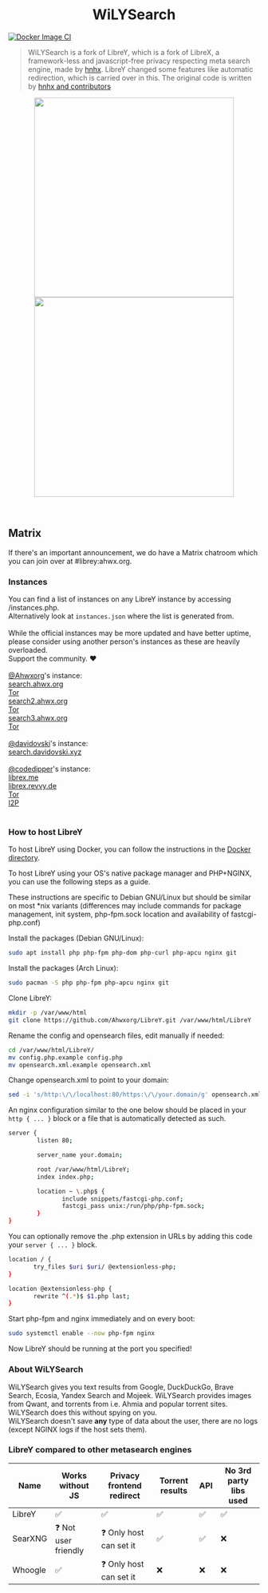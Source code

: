 <h1 align="center">WiLYSearch</h1>

[![Docker Image CI](https://github.com/Ahwxorg/LibreY/actions/workflows/docker-image.yml/badge.svg)](https://github.com/Ahwxorg/LibreY/actions/workflows/docker-image.yml)

> WiLYSearch is a fork of LibreY, which is a fork of LibreX, a framework-less and javascript-free privacy respecting meta search engine, made by [hnhx](https://github.com/hnhx). LibreY changed some features like automatic redirection, which is carried over in this. The original code is written by [hnhx and contributors](https://github.com/hnhx/LibreX/contributors)

<p align="center">
  <img src="https://user-images.githubusercontent.com/49120638/215327189-76c54dec-8b19-4faf-8c39-29a61aa3b143.png" width="400">
  <img src="https://user-images.githubusercontent.com/49120638/215327239-b2a1cb07-3773-4ae7-bb3b-738de2cc3161.png" width="400">
</p>

<p align="center"></p>

<br>

## Matrix

If there's an important announcement, we do have a Matrix chatroom which you can join over at #librey:ahwx.org.

### Instances

You can find a list of instances on any LibreY instance by accessing /instances.php.<br>
Alternatively look at `instances.json` where the list is generated from.<br><br>
While the official instances may be more updated and have better uptime, please consider using another person's instances as these are heavily overloaded.<br>
Support the community. ❤️<br><br>
[@Ahwxorg](https://github.com/Ahwxorg)'s instance:<br>
[search.ahwx.org](https://search.ahwx.org/instances.php)<br>
[Tor](http://wn5jl6fxlzzfenlyu3lc4q7jpw2saplrywxvxtvqbguotwd4y5cjeuqd.onion/instances.php)<br>
[search2.ahwx.org](https://search2.ahwx.org/instances.php)<br>
[Tor](http://hyy7rcvknwb22v4nnoar635wntiwr4uwzhiuyimemyl4fz6k7tahj5id.onion/instances.php)<br>
[search3.ahwx.org](https://search3.ahwx.org/instances.php)<br>
[Tor](http://r7nesn6dnp2fssinw7n5uj4ob2na6g4jppakpjgioxb6v4ca4bbsqoyd.onion/instances.php)<br>
<br>
[@davidovski](https://github.com/davidovski)'s instance:<br>
[search.davidovski.xyz](https://search.davidovski.xyz/instances.php)<br>
<br>
[@codedipper](https://github.com/codedipper)'s instance:<br>
[librex.me](https://librex.me/instances.php)<br>
[librex.revvy.de](https://librex.revvy.de/instances.php)<br>
[Tor](http://librex.revvybrr6pvbx4n3j4475h4ghw4elqr4t5xo2vtd3gfpu2nrsnhh57id.onion/instances.php)<br>
[I2P](http://revekebotog64xrrammtsmjwtwlg3vqyzwdurzt2pu6botg4bejq.b32.i2p/instances.php)<br>
<br>

### How to host LibreY

To host LibreY using Docker, you can follow the instructions in the [Docker directory](https://github.com/Ahwxorg/LibreY/tree/main/docker).

To host LibreY using your OS's native package manager and PHP+NGINX, you can use the following steps as a guide.

These instructions are specific to Debian GNU/Linux but should be similar on most *nix variants (differences may include commands for package management, init system, php-fpm.sock location and availability of fastcgi-php.conf)

Install the packages (Debian GNU/Linux):

```sh
sudo apt install php php-fpm php-dom php-curl php-apcu nginx git
```

Install the packages (Arch Linux):
```sh
sudo pacman -S php php-fpm php-apcu nginx git
```

Clone LibreY:

```sh
mkdir -p /var/www/html
git clone https://github.com/Ahwxorg/LibreY.git /var/www/html/LibreY
```

Rename the config and opensearch files, edit manually if needed:

```sh
cd /var/www/html/LibreY/
mv config.php.example config.php
mv opensearch.xml.example opensearch.xml
```

Change opensearch.xml to point to your domain:

```sh
sed -i 's/http:\/\/localhost:80/https:\/\/your.domain/g' opensearch.xml
```

An nginx configuration similar to the one below should be placed in your `http { ... }` block or a file that is automatically detected as such.

```sh
server {
        listen 80;

        server_name your.domain;

        root /var/www/html/LibreY;
        index index.php;

        location ~ \.php$ {
               include snippets/fastcgi-php.conf;
               fastcgi_pass unix:/run/php/php-fpm.sock;
        }
}
```

You can optionally remove the .php extension in URLs by adding this code your `server { ... }` block.

```sh
location / {
       try_files $uri $uri/ @extensionless-php;
}

location @extensionless-php {
       rewrite ^(.*)$ $1.php last;
}
```

Start php-fpm and nginx immediately and on every boot:

```sh
sudo systemctl enable --now php-fpm nginx
```

Now LibreY should be running at the port you specified!

### About WiLYSearch

WiLYSearch gives you text results from Google, DuckDuckGo, Brave Search, Ecosia, Yandex Search and Mojeek. WiLYSearch provides images from Qwant, and torrents from i.e. Ahmia and popular torrent sites. WiLYSearch does this without spying on you.
<br>WiLYSearch doesn't save **any** type of data about the user, there are no logs (except NGINX logs if the host sets them).

### LibreY compared to other metasearch engines

| Name    | Works without JS     | Privacy frontend redirect | Torrent results | API | No 3rd party libs used |
| ------- | -------------------- | ------------------------- | --------------- | --- | ---------------------- |
| LibreY  | ✅                   | ✅                        | ✅              | ✅  | ✅                     |
| SearXNG | ❓ Not user friendly | ❓ Only host can set it   | ✅              | ✅  | ❌                     |
| Whoogle | ✅                   | ❓ Only host can set it   | ❌              | ❌  | ❌                     |

